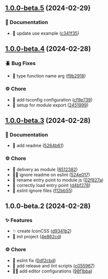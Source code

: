 

## [1.0.0-beta.5](https://github.com/AngeloSchulerPiletti/astro-vue-icon/compare/1.0.0-beta.4...1.0.0-beta.5) (2024-02-29)


### 📂 Documentation

* :memo: update use example ([c341f35](https://github.com/AngeloSchulerPiletti/astro-vue-icon/commit/c341f35e983e88fa606ffca988b69ba9dbc9c81a))

## [1.0.0-beta.4](https://github.com/AngeloSchulerPiletti/astro-vue-icon/compare/1.0.0-beta.3...1.0.0-beta.4) (2024-02-28)


### 🪲 Bug Fixes

* :bug: type function name arg ([f9b2918](https://github.com/AngeloSchulerPiletti/astro-vue-icon/commit/f9b2918dcb1abbe64c10bf9b52817cba06ff70e8))


### ⚙️ Chore

* :wrench: add tsconfig configuration ([cf9e739](https://github.com/AngeloSchulerPiletti/astro-vue-icon/commit/cf9e739d5217f28094e4f0755caf5bf26f0b13d2))
* :wrench: setup for module export ([2451999](https://github.com/AngeloSchulerPiletti/astro-vue-icon/commit/24519996ad2affc7e71cb1e845e733a0536aafa3))

## [1.0.0-beta.3](https://github.com/AngeloSchulerPiletti/astro-vue-icon/compare/1.0.0-beta.2...1.0.0-beta.3) (2024-02-28)


### 📂 Documentation

* :memo: add readme ([5264b61](https://github.com/AngeloSchulerPiletti/astro-vue-icon/commit/5264b61c69142ca39ba74b3926f3111dad044b38))


### ⚙️ Chore

* :rocket: delivery as module ([8512382](https://github.com/AngeloSchulerPiletti/astro-vue-icon/commit/85123825a82bbbb2ea729f9a106c57918a3b37c7))
* :technologist: ignore readme on eslint ([524e017](https://github.com/AngeloSchulerPiletti/astro-vue-icon/commit/524e0171c56b21d6cebd78fa3e062acdd3703a37))
* :truck: rename entry point to module js ([02f827a](https://github.com/AngeloSchulerPiletti/astro-vue-icon/commit/02f827a50dbc1d89c4920bfbb131517300c55618))
* :wrench: correctly load entry point ([d4bf278](https://github.com/AngeloSchulerPiletti/astro-vue-icon/commit/d4bf2789c9d1c634d7b5fd28fa25e4f2d4b9f53a))
* :wrench: eslint ignore files ([f12bb55](https://github.com/AngeloSchulerPiletti/astro-vue-icon/commit/f12bb55b8fe4c1b765c71b7d671e3c83c89272b6))

## 1.0.0-beta.2 (2024-02-28)


### ✨ Features

* :sparkles: create IconCSS ([d9341b2](https://github.com/AngeloSchulerPiletti/astro-vue-icon/commit/d9341b2b841352748c8f297afd4f00a6f1dda848))
* :tada: init project ([4e862cd](https://github.com/AngeloSchulerPiletti/astro-vue-icon/commit/4e862cd497d323a2221c9e86b04334bb28304d68))


### ⚙️ Chore

* :art: eslint fix ([0df2cbd](https://github.com/AngeloSchulerPiletti/astro-vue-icon/commit/0df2cbd2ae8932867bb8c6e2566db61d985468cc))
* :hammer: add release and lint scripts ([c055967](https://github.com/AngeloSchulerPiletti/astro-vue-icon/commit/c05596704ac48cc5ea92d5b5d9c04bd2159d9e83))
* :technologist: add editor configurations ([98f1bba](https://github.com/AngeloSchulerPiletti/astro-vue-icon/commit/98f1bba7e019faf6e117090bfe347234a4f77e1b))
